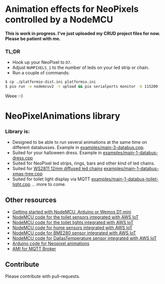 # Animation effects for NeoPixels controlled by a NodeMCU

__This is work in progress. I've just uploaded my CRUD project files for now. Please be patient with me.__

### TL;DR

* Hook up your NeoPixel to `D7`.
* Adjust `NUMPIXELS_1` to the number of leds on your led strip or chain.
* Run a couple of commands:
```bash
$ cp ./platformio-dist.ini platformio.ini
$ pio run -e nodemcuv2 -t upload && pio serialports monitor -b 115200
```

Weee :-)


# NeoPixelAnimations library

### Library is:

* Designed to be able to run several animations at the same time on different databusses. Example in [examples/main-3-databus.cpp](examples/main-3-databus.cpp).
* Suited for your halloween dress. Example in [examples/main-1-databus-dress.cpp](examples/main-1-databus-dress.cpp)
* Suited for NeoPixel led strips, rings, bars and other kind of led chains.
* Suited for [WS2811 12mm diffused led chains](https://www.aliexpress.com/item/50-Pcs-string-12mm-WS2811-2811-IC-RGB-LED-Pixels-Module-String-Light-Black-Wire-cable/1854864234.html?spm=2114.13010608.0.0.N5H7Hk)  [examples/main-1-databus-xmas-tree.cpp](examples/main-1-databus-xmas-tree.cpp)
* Suited for toilet light display via MQTT [examples/main-1-databus-toilet-light.cpp](examples/main-1-databus-toilet-light.cpp)
... more to come.


## Other resources

* [Getting started with NodeMCU, Arduino or Wemos D1 mini](https://github.com/5orenso/arduino-getting-started)
* [NodeMCU code for the toilet sensors integrated with AWS IoT](https://github.com/5orenso/nodemcu-mqtt-toilet-project)
* [NodeMCU code for the toilet lights integrated with AWS IoT](https://github.com/5orenso/nodemcu-mqtt-toilet-project-display)
* [NodeMCU code for home sensors integrated with AWS IoT](https://github.com/5orenso/nodemcu-mqtt-home-sensors)
* [NodeMCU code for BME280 sensor integrated with AWS IoT](https://github.com/5orenso/nodemcu-mqtt-bme280)
* [NodeMCU code for DallasTemperature sensor integrated with AWS IoT](https://github.com/5orenso/nodemcu-mqtt-dallastemperature)
* [Arduino code for Neopixel animations](https://github.com/5orenso/nodemcu-neopixel-animations)
* [AMI for MQTT Broker](https://github.com/5orenso/aws-ami-creation)


## Contribute

Please contribute with pull-requests.
